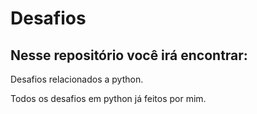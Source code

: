 # Desafios 
## Nesse repositório você irá encontrar:
Desafios relacionados a python.

Todos os desafios em python já feitos por mim.

